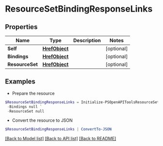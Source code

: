 # ResourceSetBindingResponseLinks
## Properties

Name | Type | Description | Notes
------------ | ------------- | ------------- | -------------
**Self** | [**HrefObject**](HrefObject.md) |  | [optional] 
**Bindings** | [**HrefObject**](HrefObject.md) |  | [optional] 
**ResourceSet** | [**HrefObject**](HrefObject.md) |  | [optional] 

## Examples

- Prepare the resource
```powershell
$ResourceSetBindingResponseLinks = Initialize-PSOpenAPIToolsResourceSetBindingResponseLinks  -Self null `
 -Bindings null `
 -ResourceSet null
```

- Convert the resource to JSON
```powershell
$ResourceSetBindingResponseLinks | ConvertTo-JSON
```

[[Back to Model list]](../README.md#documentation-for-models) [[Back to API list]](../README.md#documentation-for-api-endpoints) [[Back to README]](../README.md)

